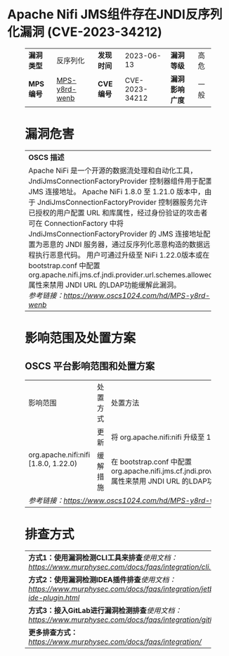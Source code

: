 # Apache Nifi JMS组件存在JNDI反序列化漏洞 (CVE-2023-34212)
<figure class="wp-block-table">
    <table>
        <tbody>
        <tr>
            <td><strong>漏洞类型</strong></td>
            <td>反序列化</td>
            <td><strong>发现时间</strong></td>
            <td>2023-06-13</td>
            <td><strong>漏洞等级</strong></td>
            <td>高危</td>
        </tr>
        <tr>
            <td><strong>MPS编号</strong></td>
            <td><a href="https://www.oscs1024.com/hd/MPS-y8rd-wenb">MPS-y8rd-wenb</a></td>
            <td><strong>CVE编号</strong></td>
            <td>CVE-2023-34212</td>
            <td><strong>漏洞影响广度</strong></td>
            <td>一般</td>
        </tr>
        </tbody>
    </table>
</figure>


<figure class="wp-block-table">
    <h1 class="wp-block-heading">漏洞危害</h1>
    <table>
        <tbody>
        <tr>
            <td><strong>OSCS 描述</strong></td>
        </tr>
        <tr>
            <td>Apache NiFi 是一个开源的数据流处理和自动化工具， JndiJmsConnectionFactoryProvider 控制器组件用于配置 JMS 连接地址。
Apache NiFi 1.8.0 至 1.21.0 版本中，由于 JndiJmsConnectionFactoryProvider 控制器服务允许已授权的用户配置 URL 和库属性，经过身份验证的攻击者可在 ConnectionFactory 中将 JndiJmsConnectionFactoryProvider 的 JMS 连接地址配置为恶意的 JNDI 服务器，通过反序列化恶意构造的数据远程执行恶意代码。
用户可通过升级至 NiFi 1.22.0版本或在 bootstrap.conf 中配置 org.apache.nifi.jms.cf.jndi.provider.url.schemes.allowed 属性来禁用 JNDI URL 的LDAP功能缓解此漏洞。<br><em>参考链接：<a
                    href="https://www.oscs1024.com/hd/MPS-y8rd-wenb">https://www.oscs1024.com/hd/MPS-y8rd-wenb</a></em>
            </td>
        </tr>
        </tbody>
    </table>
</figure>


<figure class="wp-block-table alignleft">
    <h1 class="wp-block-heading">影响范围及处置方案</h1>
    <h2 class="wp-block-heading"><strong>OSCS</strong> <strong>平台影响范围和处置方案</strong></h2>
    <table>
        <tbody>
        <tr>
            <td>影响范围</td>
            <td>处置方式</td>
            <td>处置方法</td>
        </tr>
        <tr><td rowspan="2">org.apache.nifi:nifi [1.8.0, 1.22.0)</td><td>更新</td><td>将 org.apache.nifi:nifi 升级至 1.22.0 及以上版本</td></tr><tr><td>缓解措施</td><td>在 bootstrap.conf 中配置 org.apache.nifi.jms.cf.jndi.provider.url.schemes.allowed 属性来禁用 JNDI URL 的LDAP功能</td></tr>
        <tr>
            <td colspan="3"><em>参考链接：</em><em><a
                    href="https://www.oscs1024.com/hd/MPS-y8rd-wenb">https://www.oscs1024.com/hd/MPS-y8rd-wenb</a></em></td>
        </tr>
        </tbody>
    </table>
</figure>


<figure class="wp-block-table">
    <h1 class="wp-block-heading">排查方式</h1>
    <table>
        <tbody>
        <tr>
            <td><strong>方式1：使用漏洞检测CLI工具来排查</strong><em>使用文档：<a
                    href="https://www.murphysec.com/docs/faqs/integration/cli.html">https://www.murphysec.com/docs/faqs/integration/cli.html</a></em>
            </td>
        </tr>
        <tr>
            <td><strong>方式2：使用漏洞检测IDEA插件排查</strong><em>使用文档：<a
                    href="https://www.murphysec.com/docs/faqs/integration/jetbrains-ide-plugin.html">https://www.murphysec.com/docs/faqs/integration/jetbrains-ide-plugin.html</a></em>
            </td>
        </tr>
        <tr>
            <td><strong>方式3：接入GitLab进行漏洞检测排查</strong><em>使用文档：<a
                    href="https://www.murphysec.com/docs/faqs/integration/gitlab.html">https://www.murphysec.com/docs/faqs/integration/gitlab.html</a></em>
            </td>
        </tr>
        <tr>
            <td><strong>更多排查方式：</strong><em><a
                    href="https://www.murphysec.com/docs/faqs/integration/">https://www.murphysec.com/docs/faqs/integration/</a></em>
            </td>
        </tr>
        </tbody>
    </table>
</figure>